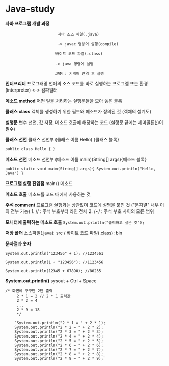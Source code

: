# Java-study

**자바 프로그램 개발 과정**

                           자바 소스 파일(.java)

                           -> javac 명령어 실행(compile)
                          
                          바이트 코드 파일(.class)
                          
                          -> java 명령어 실행
                          
                          JVM : 기계어 번역 후 실행

**인터프리터** 프로그래밍 언어의 소스 코드를 바로 실행하는 프로그램 또는 환경 (interpreter) <-> 컴파일러

**메소드 method** 어떤 일을 처리하는 실행문들을 모아 놓은 블록

**클래스 class** 객체를 생성하기 위한 필드와 메소드가 정의된 것 (객체의 설계도)

**실행문** 변수 선언, 값 저장, 메소드 호출에 해당하는 코드 (실행문 끝에는 세미콜론(;)이 필수)

**클래스 선언** 클래스 선언부 (클래스 이름 Hello) {클래스 블록}

`public class Hello {
    }`
    
**메소드 선언** 메소드 선언부 (메소드 이름 main)(String[] args){메소드 블록}

`public static void main(String[] args){
  System.out.println("Hello, Java")
  }`

**프로그램 실행 진입점** main() 메소드 

**메소드 호출** 메소드를 코드 내에서 사용하는 것

**주석 comment** 프로그램 실행과는 상관없이 코드에 설명을 붙인 것 ("문자열" 내부 이외 전부 가능)
                 1. // : 주석 부호부터 라인 전체
                 2. /*~*/ : 주석 부호 사이의 모든 범위
                 
**모니터에 출력하는 메소드 호출**  `System.out.println("출력하고 싶은 것");`

**저장 폴더** 소스파일(.java): src / 바이트 코드 파일(.class): bin

**문자열과 숫자**

`System.out.println("123456" + 1); //1234561`

`System.out.println(1 + "123456"); //1123456`

`System.out.println(12345 + 67890); //80235` 

**System.out.println()** sysout + Ctrl + Space

	/* 화면에 구구단 2단 출력
		 2 * 1 = 2 // 2 * 1 출력값
		 2 * 2 = 4
		 ...
		 2 * 9 = 18
		 */
		
		`System.out.println("2 * 1 = " + 2 * 1);
		System.out.println("2 * 2 = " + 2 * 2);
		System.out.println("2 * 3 = " + 2 * 3);
		System.out.println("2 * 4 = " + 2 * 4);
		System.out.println("2 * 5 = " + 2 * 5);
		System.out.println("2 * 6 = " + 2 * 6);
		System.out.println("2 * 7 = " + 2 * 7);
		System.out.println("2 * 8 = " + 2 * 8);
		System.out.println("2 * 9 = " + 2 * 9);`
		

